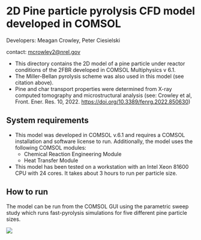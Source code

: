 # 2D Pine particle pyrolysis CFD model developed in COMSOL
Developers: Meagan Crowley, Peter Ciesielski 

contact: mcrowley2@nrel.gov

- This directory contains the 2D model of a pine particle under reactor conditions of the 2FBR developed in COMSOL Multiphysics v 6.1.
- The Miller-Bellan pyrolysis scheme was also used in this model (see citation above).
- Pine and char transport properties were determined from X-ray computed tomography and microstructural analysis (see: Crowley et al, Front. Ener. Res. 10, 2022. https://doi.org/10.3389/fenrg.2022.850630)


## System requirements
- This model was developed in COMSOL v.6.1 and requires a COMSOL installation and software license to run. Additionally, the model uses the following COMSOL modules:
    - Chemical Reaction Engineering Module
    - Heat Transfer Module
- This model has been tested on a workstation with an Intel Xeon 81600 CPU with 24 cores. It takes about 3 hours to run per particle size.



## How to run
The model can be run from the COMSOL GUI using the parametric sweep study which runs fast-pyrolysis simulations for five different pine particle sizes.

<img src="./bigparticle_temperature.gif"/>
